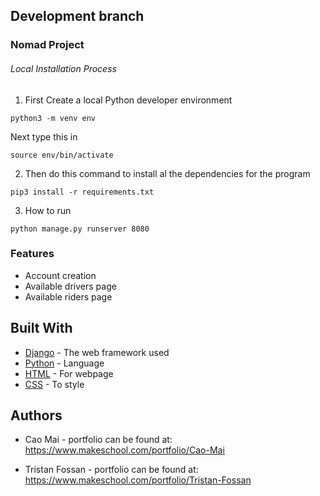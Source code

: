 ## Development branch

### Nomad Project

###### Local Installation Process

1. First Create a local Python developer environment

```
python3 -m venv env
```

Next type this in

```
source env/bin/activate
```

2. Then do this command to install al the dependencies for the program

```
pip3 install -r requirements.txt
```

3. How to run
```
python manage.py runserver 8080
```

### Features

* Account creation
* Available drivers page
* Available riders page

## Built With

* [Django](https://www.djangoproject.com/) - The web framework used
* [Python](https://www.python.org/) - Language
* [HTML](https://en.wikipedia.org/wiki/HTML) - For webpage
* [CSS](https://en.wikipedia.org/wiki/Cascading_Style_Sheets) - To style

## Authors

* Cao Mai - portfolio can be found at:
https://www.makeschool.com/portfolio/Cao-Mai

* Tristan Fossan - portfolio can be found at:
https://www.makeschool.com/portfolio/Tristan-Fossan
